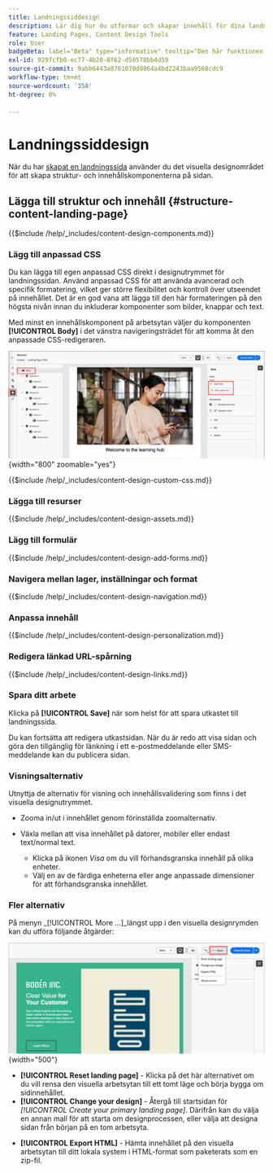 ```yaml
---
title: Landningssiddesign
description: Lär dig hur du utformar och skapar innehåll för dina landningssidor som stöder kontoresor och kampanjer.
feature: Landing Pages, Content Design Tools
role: User
badgeBeta: label="Beta" type="informative" tooltip="Den här funktionen är för närvarande i en begränsad betaversion"
exl-id: 9297cfb0-ec77-4b20-8f62-d50578bb4d59
source-git-commit: 9abb6443a0761070d9864a4bd2243baa9568cdc9
workflow-type: tm+mt
source-wordcount: '358'
ht-degree: 0%

---
```


# Landningssiddesign

När du har [skapat en landningssida](./landing-pages.md#create-a-landing-page) använder du det visuella designområdet för att skapa struktur- och innehållskomponenterna på sidan.

## Lägga till struktur och innehåll {#structure-content-landing-page}

{{$include /help/_includes/content-design-components.md}}

### Lägg till anpassad CSS

Du kan lägga till egen anpassad CSS direkt i designutrymmet för landningssidan. Använd anpassad CSS för att använda avancerad och specifik formatering, vilket ger större flexibilitet och kontroll över utseendet på innehållet. Det är en god vana att lägga till den här formateringen på den högsta nivån innan du inkluderar komponenter som bilder, knappar och text.

Med minst en innehållskomponent på arbetsytan väljer du komponenten **[!UICONTROL Body]** i det vänstra navigeringsträdet för att komma åt den anpassade CSS-redigeraren.

![Få åtkomst till brödtextformaten](./assets/landing-page-body-styles-css.png){width="800" zoomable="yes"}

{{$include /help/_includes/content-design-custom-css.md}}

### Lägga till resurser

{{$include /help/_includes/content-design-assets.md}}

### Lägg till formulär

{{$include /help/_includes/content-design-add-forms.md}}

### Navigera mellan lager, inställningar och format

{{$include /help/_includes/content-design-navigation.md}}

### Anpassa innehåll

{{$include /help/_includes/content-design-personalization.md}}

### Redigera länkad URL-spårning

{{$include /help/_includes/content-design-links.md}}

### Spara ditt arbete

Klicka på **[!UICONTROL Save]** när som helst för att spara utkastet till landningssida.

Du kan fortsätta att redigera utkastsidan. När du är redo att visa sidan och göra den tillgänglig för länkning i ett e-postmeddelande eller SMS-meddelande kan du publicera sidan.

### Visningsalternativ

Utnyttja de alternativ för visning och innehållsvalidering som finns i det visuella designutrymmet.

* Zooma in/ut i innehållet genom förinställda zoomalternativ.

* Växla mellan att visa innehållet på datorer, mobiler eller endast text/normal text.
   * Klicka på ikonen _Visa_ om du vill förhandsgranska innehåll på olika enheter.
   * Välj en av de färdiga enheterna eller ange anpassade dimensioner för att förhandsgranska innehållet.

### Fler alternativ

På menyn _[!UICONTROL More ...]_längst upp i den visuella designrymden kan du utföra följande åtgärder:

![Klicka på Mer för att komma åt mallåtgärder](./assets/landing-page-designer-more-menu.png){width="500"}

* **[!UICONTROL Reset landing page]** - Klicka på det här alternativet om du vill rensa den visuella arbetsytan till ett tomt läge och börja bygga om sidinnehållet.
* **[!UICONTROL Change your design]** - Återgå till startsidan för _[!UICONTROL Create your primary landing page]_. Därifrån kan du välja en annan mall för att starta om designprocessen, eller välja att designa sidan från början på en tom arbetsyta.
<!--- * **[!UICONTROL Save as content template]** - Save the page body as a landing page template to be reused across multiple landing pages. You provide a name and description for the template and save it to the list of saved  landing page templates. -->
* **[!UICONTROL Export HTML]** - Hämta innehållet på den visuella arbetsytan till ditt lokala system i HTML-format som paketerats som en zip-fil.
